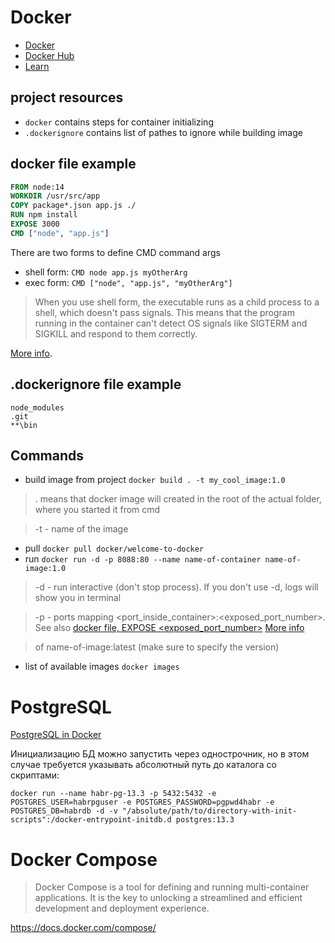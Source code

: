 # Docker

- [Docker](https://www.docker.com/)
- [Docker Hub](https://hub.docker.com/r/docker/welcome-to-docker)
- [Learn](https://habr.com/ru/articles/713942/)


## project resources

- `docker` contains steps for container initializing
- `.dockerignore` contains list of pathes to ignore while building image


## docker file example

```DOCKERFILE
FROM node:14
WORKDIR /usr/src/app
COPY package*.json app.js ./
RUN npm install
EXPOSE 3000
CMD ["node", "app.js"]
```

There are two forms to define CMD command args
- shell form: `CMD node app.js myOtherArg`
- exec form: `CMD ["node", "app.js", "myOtherArg"]`

> When you use shell form, the executable runs as a child process to a shell, which doesn't pass signals. This means that the program running in the container can't detect OS signals like SIGTERM and SIGKILL and respond to them correctly.

[More info](https://docs.docker.com/reference/build-checks/json-args-recommended/#description).

## .dockerignore file example

```
node_modules
.git
**\bin

```

## Commands

- build image from project `docker build . -t my_cool_image:1.0`
> . means that docker image will created in the root of the actual folder, where you started it from cmd

> -t - name of the image

- pull `docker pull docker/welcome-to-docker`
- run `docker run -d -p 8088:80 --name name-of-container name-of-image:1.0`
> -d - run interactive (don't stop process). If you don't use -d, logs will show you in terminal 

> -p - ports mapping <port_inside_container>:<exposed_port_number>. See also [docker file, EXPOSE <exposed_port_number>](#docker-file-example)
[More info](https://docs.docker.com/network/#published-ports)

> of name-of-image:latest (make sure to specify the version)

- list of available images `docker images`

# PostgreSQL

[PostgreSQL in Docker](https://habr.com/ru/articles/578744/)

Инициализацию БД можно запустить через однострочник, но в этом случае требуется указывать абсолютный путь до каталога со скриптами:

`docker run --name habr-pg-13.3 -p 5432:5432 -e POSTGRES_USER=habrpguser -e POSTGRES_PASSWORD=pgpwd4habr -e POSTGRES_DB=habrdb -d -v "/absolute/path/to/directory-with-init-scripts":/docker-entrypoint-initdb.d postgres:13.3`


# Docker Compose

> Docker Compose is a tool for defining and running multi-container applications. It is the key to unlocking a streamlined and efficient development and deployment experience.

https://docs.docker.com/compose/